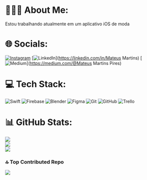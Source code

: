 # 👨🏻‍💻 About Me:
Estou trabalhando atualmente em um aplicativo iOS de moda


# 🌐 Socials:
[![Instagram](https://img.shields.io/badge/Instagram-%23E4405F.svg?logo=Instagram&logoColor=white)](https://instagram.com/matias.piress) [![LinkedIn](https://img.shields.io/badge/LinkedIn-%230077B5.svg?logo=linkedin&logoColor=white)](https://linkedin.com/in/Mateus Martins) [![Medium](https://img.shields.io/badge/Medium-12100E?logo=medium&logoColor=white)](https://medium.com/@Mateus Martins Pires) 

# 💻 Tech Stack:
![Swift](https://img.shields.io/badge/swift-F54A2A?style=for-the-badge&logo=swift&logoColor=white) ![Firebase](https://img.shields.io/badge/firebase-a08021?style=for-the-badge&logo=firebase&logoColor=ffcd34) ![Blender](https://img.shields.io/badge/blender-%23F5792A.svg?style=for-the-badge&logo=blender&logoColor=white) ![Figma](https://img.shields.io/badge/figma-%23F24E1E.svg?style=for-the-badge&logo=figma&logoColor=white) ![Git](https://img.shields.io/badge/git-%23F05033.svg?style=for-the-badge&logo=git&logoColor=white) ![GitHub](https://img.shields.io/badge/github-%23121011.svg?style=for-the-badge&logo=github&logoColor=white) ![Trello](https://img.shields.io/badge/Trello-%23026AA7.svg?style=for-the-badge&logo=Trello&logoColor=white)
# 📊 GitHub Stats:
![](https://github-readme-stats.vercel.app/api?username=MateusMPires&theme=dark&hide_border=false&include_all_commits=false&count_private=true)<br/>
![](https://github-readme-streak-stats.herokuapp.com/?user=MateusMPires&theme=dark&hide_border=false)<br/>
![](https://github-readme-stats.vercel.app/api/top-langs/?username=MateusMPires&theme=dark&hide_border=false&include_all_commits=false&count_private=true&layout=compact)

### 🔝 Top Contributed Repo
![](https://github-contributor-stats.vercel.app/api?username=MateusMPires&limit=5&theme=dark&combine_all_yearly_contributions=true)

<!-- Proudly created with GPRM ( https://gprm.itsvg.in ) -->
